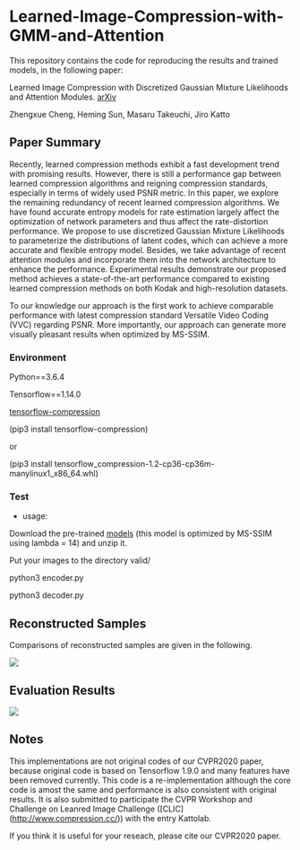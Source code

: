 # Learned-Image-Compression-with-GMM-and-Attention

This repository contains the code for reproducing the results and trained models, in the following paper:

Learned Image Compression with Discretized Gaussian Mixture Likelihoods and Attention Modules. [arXiv](https://arxiv.org/abs/2001.01568)

Zhengxue Cheng, Heming Sun, Masaru Takeuchi, Jiro Katto

## Paper Summary

Recently, learned compression methods exhibit a fast development trend with promising results. However, there is still a performance gap between learned compression algorithms and reigning compression standards, especially in terms of widely used PSNR metric. In this paper, we explore the remaining redundancy of recent learned compression algorithms. We have found accurate entropy models for rate estimation largely affect the optimization of network parameters and thus affect the rate-distortion performance. We propose to use discretized Gaussian Mixture Likelihoods to parameterize the distributions of latent codes, which can achieve a more accurate and flexible entropy model. Besides, we take advantage of recent attention modules and incorporate them into the network architecture to enhance the performance. Experimental results demonstrate our proposed method achieves a state-of-the-art performance compared to existing learned compression methods on both Kodak and high-resolution datasets. 

To our knowledge our approach is the first work to achieve comparable performance with latest compression standard Versatile Video Coding (VVC) regarding PSNR. More importantly, our approach can generate more visually pleasant results when optimized by MS-SSIM.



### Environment 

Python==3.6.4

Tensorflow==1.14.0

[tensorflow-compression](https://github.com/tensorflow/compression)

(pip3 install tensorflow-compression)

or

(pip3 install tensorflow_compression-1.2-cp36-cp36m-manylinux1_x86_64.whl)

### Test

* usage: 

Download the pre-trained [models](https://drive.google.com/open?id=19b92ey1g30R2OvWupekLQNb3TjHs5HLX) (this model is optimized by MS-SSIM using lambda = 14) and unzip it.

Put your images to the directory valid/

python3 encoder.py

python3 decoder.py

## Reconstructed Samples

Comparisons of reconstructed samples are given in the following.

![](https://github.com/ZhengxueCheng/Learned-Image-Compression-with-GMM-and-Attention/blob/master/figures/visualizationKodim21Ver2.png)


## Evaluation Results

![](https://github.com/ZhengxueCheng/Learned-Image-Compression-with-GMM-and-Attention/blob/master/figures/RD.PNG)

## Notes

This implementations are not original codes of our CVPR2020 paper, because original code is based on Tensorflow 1.9.0 and many features have been removed currently. This code is a re-implementation although the core code is amost the same and performance is also consistent with original results. It is also submitted to participate the CVPR Workshop and Challenge on Leanred Image Challenge ([CLIC] (http://www.compression.cc/)) with the entry Kattolab.

If you think it is useful for your reseach, please cite our CVPR2020 paper.





